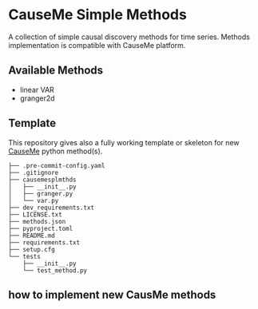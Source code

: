 # CauseMe Simple Methods

A collection of simple causal discovery methods for time series.
Methods implementation is compatible with CauseMe platform.


## Available Methods

- linear VAR
- granger2d

## Template

This repository gives also a fully working template or skeleton
for new [CauseMe](https://causeme.uv.es) python method(s).

```
├── .pre-commit-config.yaml
├── .gitignore
├── causemesplmthds
│   ├── __init__.py
│   ├── granger.py
│   └── var.py
├── dev_requirements.txt
├── LICENSE.txt
├── methods.json
├── pyproject.toml
├── README.md
├── requirements.txt
├── setup.cfg
└── tests
    ├── __init__.py
    └── test_method.py
```

## how to implement new CausMe methods

